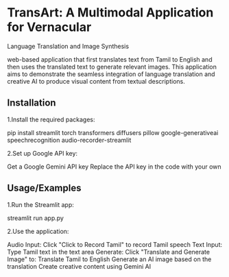 
# TransArt: A Multimodal Application for Vernacular
Language Translation and Image Synthesis

web-based application that first translates text from Tamil to English and then
uses the translated text to generate relevant images. This application aims to demonstrate the
seamless integration of language translation and creative AI to produce visual content from
textual descriptions.


## Installation

1.Install the required packages:

pip install streamlit torch transformers diffusers pillow google-generativeai speechrecognition audio-recorder-streamlit

2.Set up Google API key:

Get a Google Gemini API key
Replace the API key in the code with your own

## Usage/Examples

1.Run the Streamlit app:

streamlit run app.py

2.Use the application:

Audio Input: Click "Click to Record Tamil" to record Tamil speech
Text Input: Type Tamil text in the text area
Generate: Click "Translate and Generate Image" to:
Translate Tamil to English
Generate an AI image based on the translation
Create creative content using Gemini AI

